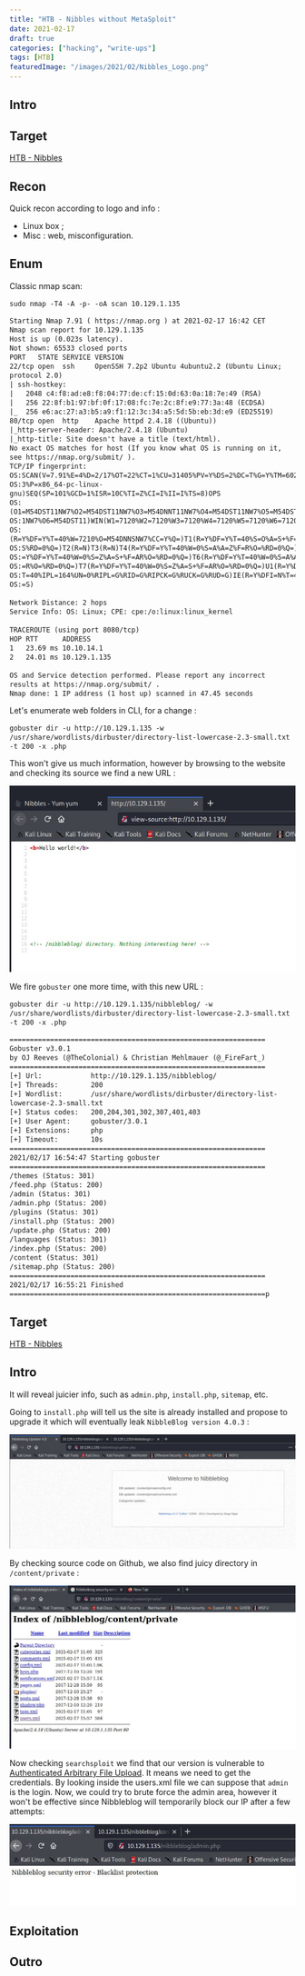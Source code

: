 ```yaml
---
title: "HTB - Nibbles without MetaSploit"
date: 2021-02-17
draft: true
categories: ["hacking", "write-ups"]
tags: [HTB]
featuredImage: "/images/2021/02/Nibbles_Logo.png"
---
```

## Intro

## Target
[HTB - Nibbles](https://app.hackthebox.eu/machines/121)

## Recon
Quick recon according to logo and info :

* Linux box ;
* Misc : web, misconfiguration.

## Enum

Classic nmap scan:

```text
sudo nmap -T4 -A -p- -oA scan 10.129.1.135
```
```text
Starting Nmap 7.91 ( https://nmap.org ) at 2021-02-17 16:42 CET
Nmap scan report for 10.129.1.135
Host is up (0.023s latency).
Not shown: 65533 closed ports
PORT   STATE SERVICE VERSION
22/tcp open  ssh     OpenSSH 7.2p2 Ubuntu 4ubuntu2.2 (Ubuntu Linux; protocol 2.0)
| ssh-hostkey:
|   2048 c4:f8:ad:e8:f8:04:77:de:cf:15:0d:63:0a:18:7e:49 (RSA)
|   256 22:8f:b1:97:bf:0f:17:08:fc:7e:2c:8f:e9:77:3a:48 (ECDSA)
|_  256 e6:ac:27:a3:b5:a9:f1:12:3c:34:a5:5d:5b:eb:3d:e9 (ED25519)
80/tcp open  http    Apache httpd 2.4.18 ((Ubuntu))
|_http-server-header: Apache/2.4.18 (Ubuntu)
|_http-title: Site doesn't have a title (text/html).
No exact OS matches for host (If you know what OS is running on it, see https://nmap.org/submit/ ).
TCP/IP fingerprint:
OS:SCAN(V=7.91%E=4%D=2/17%OT=22%CT=1%CU=31405%PV=Y%DS=2%DC=T%G=Y%TM=602D399
OS:3%P=x86_64-pc-linux-gnu)SEQ(SP=101%GCD=1%ISR=10C%TI=Z%CI=I%II=I%TS=8)OPS
OS:(O1=M54DST11NW7%O2=M54DST11NW7%O3=M54DNNT11NW7%O4=M54DST11NW7%O5=M54DST1
OS:1NW7%O6=M54DST11)WIN(W1=7120%W2=7120%W3=7120%W4=7120%W5=7120%W6=7120)ECN
OS:(R=Y%DF=Y%T=40%W=7210%O=M54DNNSNW7%CC=Y%Q=)T1(R=Y%DF=Y%T=40%S=O%A=S+%F=A
OS:S%RD=0%Q=)T2(R=N)T3(R=N)T4(R=Y%DF=Y%T=40%W=0%S=A%A=Z%F=R%O=%RD=0%Q=)T5(R
OS:=Y%DF=Y%T=40%W=0%S=Z%A=S+%F=AR%O=%RD=0%Q=)T6(R=Y%DF=Y%T=40%W=0%S=A%A=Z%F
OS:=R%O=%RD=0%Q=)T7(R=Y%DF=Y%T=40%W=0%S=Z%A=S+%F=AR%O=%RD=0%Q=)U1(R=Y%DF=N%
OS:T=40%IPL=164%UN=0%RIPL=G%RID=G%RIPCK=G%RUCK=G%RUD=G)IE(R=Y%DFI=N%T=40%CD
OS:=S)

Network Distance: 2 hops
Service Info: OS: Linux; CPE: cpe:/o:linux:linux_kernel

TRACEROUTE (using port 8080/tcp)
HOP RTT      ADDRESS
1   23.69 ms 10.10.14.1
2   24.01 ms 10.129.1.135

OS and Service detection performed. Please report any incorrect results at https://nmap.org/submit/ .
Nmap done: 1 IP address (1 host up) scanned in 47.45 seconds
```

Let's enumerate web folders in CLI, for a change :

```text
gobuster dir -u http://10.129.1.135 -w /usr/share/wordlists/dirbuster/directory-list-lowercase-2.3-small.txt -t 200 -x .php

```
This won't give us much information, however by browsing to the website and checking its source we find a new URL :

![Nibbles Check Source](/images/2021/02/Nibbles_Check_Source.png)

We fire `gobuster` one more time, with this new URL :

```text
gobuster dir -u http://10.129.1.135/nibbleblog/ -w /usr/share/wordlists/dirbuster/directory-list-lowercase-2.3-small.txt -t 200 -x .php

```
```text
===============================================================
Gobuster v3.0.1
by OJ Reeves (@TheColonial) & Christian Mehlmauer (@_FireFart_)
===============================================================
[+] Url:            http://10.129.1.135/nibbleblog/
[+] Threads:        200
[+] Wordlist:       /usr/share/wordlists/dirbuster/directory-list-lowercase-2.3-small.txt
[+] Status codes:   200,204,301,302,307,401,403
[+] User Agent:     gobuster/3.0.1
[+] Extensions:     php
[+] Timeout:        10s
===============================================================
2021/02/17 16:54:47 Starting gobuster
===============================================================
/themes (Status: 301)
/feed.php (Status: 200)
/admin (Status: 301)
/admin.php (Status: 200)
/plugins (Status: 301)
/install.php (Status: 200)
/update.php (Status: 200)
/languages (Status: 301)
/index.php (Status: 200)
/content (Status: 301)
/sitemap.php (Status: 200)
===============================================================
2021/02/17 16:55:21 Finished
===============================================================p
```
## Target

[HTB - Nibbles](https://app.hackthebox.eu/machines/121)

## Intro
It will reveal juicier info, such as `admin.php`, `install.php`, `sitemap`, etc.

Going to `install.php` will tell us the site is already installed and propose to upgrade it which will eventually leak `NibbleBlog version 4.0.3` :

![Nibbles Version](/images/2021/02/Nibbles_Version.png)

By checking source code on Github, we also find juicy directory in `/content/private` :

![Nibbles Directory Listing](/images/2021/02/Nibbles_Dir_List.png)

Now checking `searchsploit` we find that our version is vulnerable to [Authenticated Arbitrary File Upload](https://www.exploit-db.com/exploits/38489). It means we need to get the credentials. 
By looking inside the users.xml file we can suppose that `admin` is the login. Now, we could try to brute force the admin area, however it won't be effective since Nibbleblog will temporarily block our IP after a few attempts:

![Nibbles WAF](/images/2021/02/Nibbles_WAF.png)


## Exploitation

## Outro

